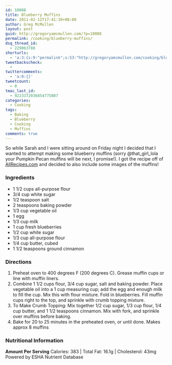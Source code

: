 ```yaml
---
id: 10088
title: Blueberry Muffins
date: 2011-02-12T17:41:39+00:00
author: Greg McMullen
layout: post
guid: http://gregoryamcmullen.com/?p=10088
permalink: /cooking/blueberry-muffins/
dsq_thread_id:
  - 229063788
shorturls:
  - 'a:3:{s:9:"permalink";s:53:"http://gregoryamcmullen.com/cooking/blueberry-muffins";s:7:"tinyurl";s:26:"http://tinyurl.com/3hsa9tp";s:4:"isgd";s:19:"http://is.gd/8KOnUc";}'
tweetbackscheck:
  - 
twittercomments:
  - 'a:0:{}'
tweetcount:
  - 0
tmac_last_id:
  - 9223372036854775807
categories:
  - Cooking
tags:
  - Baking
  - Blueberry
  - Cooking
  - Muffins
comments: true
---
```

So while Sarah and I were sitting around on Friday night I decided that I wanted to attempt making some blueberry muffins (sorry @that\_girl\_lola your Pumpkin Pecan muffins will be next, I promise!). I got the recipe off of [AllRecipes.com](http://allrecipes.com//Recipe/to-die-for-blueberry-muffins/Detail.aspx) and decided to also include some images of the muffins!

### Ingredients

  * 1 1/2 cups all-purpose flour
  * 3/4 cup white sugar
  * 1/2 teaspoon salt
  * 2 teaspoons baking powder
  * 1/3 cup vegetable oil
  * 1 egg
  * 1/3 cup milk
  * 1 cup fresh blueberries
  * 1/2 cup white sugar
  * 1/3 cup all-purpose flour
  * 1/4 cup butter, cubed
  * 1 1/2 teaspoons ground cinnamon

### Directions
  
1. Preheat oven to 400 degrees F (200 degrees C). Grease muffin cups or line with muffin liners.
2. Combine 1 1/2 cups flour, 3/4 cup sugar, salt and baking powder. Place vegetable oil into a 1 cup measuring cup; add the egg and enough milk to fill the cup. Mix this with flour mixture. Fold in blueberries. Fill muffin cups right to the top, and sprinkle with crumb topping mixture.
3. To Make Crumb Topping: Mix together 1/2 cup sugar, 1/3 cup flour, 1/4 cup butter, and 1 1/2 teaspoons cinnamon. Mix with fork, and sprinkle over muffins before baking.
4. Bake for 20 to 25 minutes in the preheated oven, or until done. Makes approx 8 muffins
  
### Nutritional Information
  
**Amount Per Serving** Calories: 383 | Total Fat: 16.1g | Cholesterol: 43mg Powered by ESHA Nutrient Database